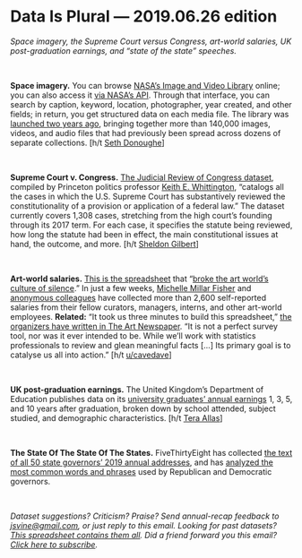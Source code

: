 Data Is Plural — 2019.06.26 edition
===================================

*Space imagery, the Supreme Court versus Congress, art-world salaries, UK post-graduation earnings, and “state of the state” speeches.*

&nbsp;

**Space imagery.** You can browse [NASA’s Image and Video Library](https://images.nasa.gov/) online; you can also access it [via NASA’s API](https://api.nasa.gov/api.html#Images). Through that interface, you can search by caption, keyword, location, photographer, year created, and other fields; in return, you get structured data on each media file. The library was [launched two years ago](https://www.nasa.gov/press-release/nasa-unveils-new-searchable-video-audio-and-imagery-library-for-the-public), bringing together more than 140,000 images, videos, and audio files that had previously been spread across dozens of separate collections. [h/t [Seth Donoughe](https://www.sethdonoughe.com/)]

&nbsp;

**Supreme Court v. Congress.** [The Judicial Review of Congress dataset](https://scholar.princeton.edu/kewhitt/judicial-review-congress-database), compiled by Princeton politics professor [Keith E. Whittington](https://scholar.princeton.edu/kewhitt), “catalogs all the cases in which the U.S. Supreme Court has substantively reviewed the constitutionality of a provision or application of a federal law.” The dataset currently covers 1,308 cases, stretching from the high court’s founding through its 2017 term. For each case, it specifies the statute being reviewed, how long the statute had been in effect, the main constitutional issues at hand, the outcome, and more. [h/t [Sheldon Gilbert](https://twitter.com/sheldongilbert/status/1133778083021041666)]

&nbsp;

**Art-world salaries.** [This is the spreadsheet](https://docs.google.com/spreadsheets/d/14_cn3afoas7NhKvHWaFKqQGkaZS5rvL6DFxzGqXQa6o/edit#gid=0) that “[broke the art world’s culture of silence](https://frieze.com/article/how-google-spreadsheet-broke-art-worlds-culture-silence).” In just a few weeks, [Michelle Millar Fisher](https://twitter.com/michellemfisher) and [anonymous colleagues](https://twitter.com/AMTransparency) have collected more than 2,600 self-reported salaries from their fellow curators, managers, interns, and other art-world employees. **Related:** “It took us three minutes to build this spreadsheet,” [the organizers have written in The Art Newspaper](https://www.theartnewspaper.com/comment/missions-statements-and-paychecks-let-s-put-our-money-where-our-mouths-are). “It is not a perfect survey tool, nor was it ever intended to be. While we’ll work with statistics professionals to review and glean meaningful facts [...] Its primary goal is to catalyse us all into action.” [h/t [u/cavedave](https://www.reddit.com/r/datasets/comments/by95n7/how_a_google_spreadsheet_broke_the_art_worlds/)]

&nbsp;

**UK post-graduation earnings.** The United Kingdom’s Department of Education publishes data on its [university graduates’ annual earnings](https://www.gov.uk/government/collections/statistics-higher-education-graduate-employment-and-earnings) 1, 3, 5, and 10 years after graduation, broken down by school attended, subject studied, and demographic characteristics. [h/t [Tera Allas](https://twitter.com/TeraPauliina)]

&nbsp;

**The State Of The State Of The States.** FiveThirtyEight has collected [the text of all 50 state governors’ 2019 annual addresses](https://github.com/fivethirtyeight/data/tree/master/state-of-the-state), and has [analyzed the most common words and phrases](https://fivethirtyeight.com/features/what-americas-governors-are-talking-about/) used by Republican and Democratic governors.

&nbsp;

*Dataset suggestions? Criticism? Praise? Send annual-recap feedback to <jsvine@gmail.com>, or just reply to this email. Looking for past datasets? [This spreadsheet contains them all](https://docs.google.com/spreadsheets/d/1wZhPLMCHKJvwOkP4juclhjFgqIY8fQFMemwKL2c64vk). Did a friend forward you this email? [Click here to subscribe](https://tinyletter.com/data-is-plural).*